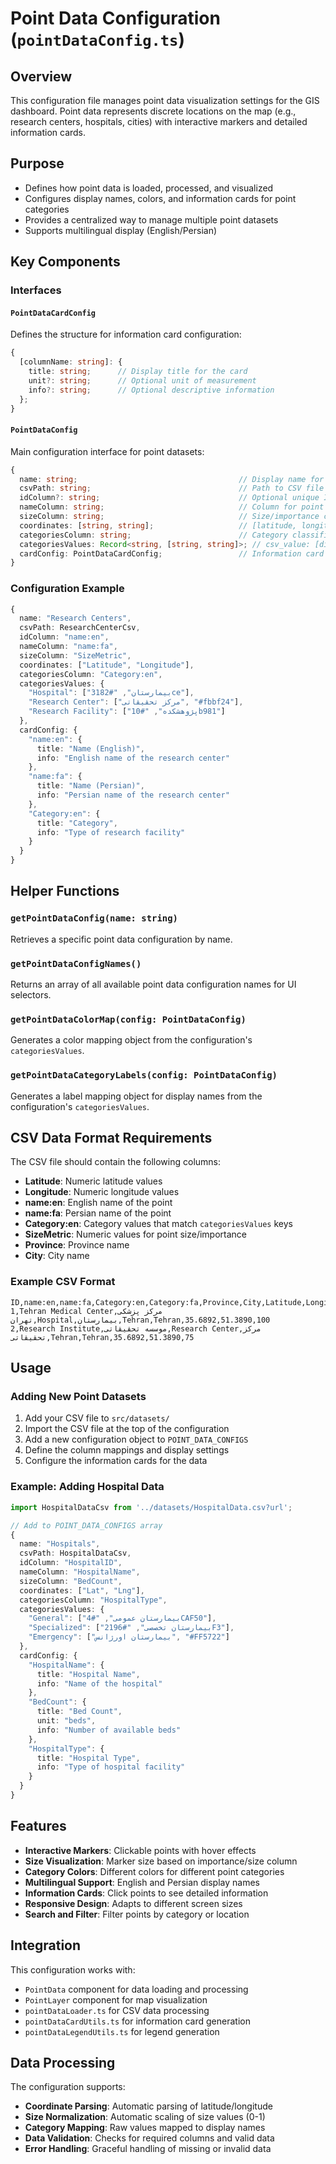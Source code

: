 # Point Data Configuration (`pointDataConfig.ts`)

## Overview
This configuration file manages point data visualization settings for the GIS dashboard. Point data represents discrete locations on the map (e.g., research centers, hospitals, cities) with interactive markers and detailed information cards.

## Purpose
- Defines how point data is loaded, processed, and visualized
- Configures display names, colors, and information cards for point categories
- Provides a centralized way to manage multiple point datasets
- Supports multilingual display (English/Persian)

## Key Components

### Interfaces

#### `PointDataCardConfig`
Defines the structure for information card configuration:
```typescript
{
  [columnName: string]: {
    title: string;      // Display title for the card
    unit?: string;      // Optional unit of measurement
    info?: string;      // Optional descriptive information
  };
}
```

#### `PointDataConfig`
Main configuration interface for point datasets:
```typescript
{
  name: string;                                    // Display name for UI
  csvPath: string;                                 // Path to CSV file
  idColumn?: string;                               // Optional unique ID column
  nameColumn: string;                              // Column for point names
  sizeColumn: string;                              // Size/importance column
  coordinates: [string, string];                   // [latitude, longitude] columns
  categoriesColumn: string;                        // Category classification column
  categoriesValues: Record<string, [string, string]>; // csv_value: [display_name, hex_color]
  cardConfig: PointDataCardConfig;                 // Information card settings
}
```

### Configuration Example

```typescript
{
  name: "Research Centers",
  csvPath: ResearchCenterCsv,
  idColumn: "name:en",
  nameColumn: "name:fa",
  sizeColumn: "SizeMetric",
  coordinates: ["Latitude", "Longitude"],
  categoriesColumn: "Category:en",
  categoriesValues: {
    "Hospital": ["بیمارستان", "#3182ce"],
    "Research Center": ["مرکز تحقیقاتی", "#fbbf24"],
    "Research Facility": ["پژوهشکده", "#10b981"]
  },
  cardConfig: {
    "name:en": {
      title: "Name (English)",
      info: "English name of the research center"
    },
    "name:fa": {
      title: "Name (Persian)",
      info: "Persian name of the research center"
    },
    "Category:en": {
      title: "Category",
      info: "Type of research facility"
    }
  }
}
```

## Helper Functions

### `getPointDataConfig(name: string)`
Retrieves a specific point data configuration by name.

### `getPointDataConfigNames()`
Returns an array of all available point data configuration names for UI selectors.

### `getPointDataColorMap(config: PointDataConfig)`
Generates a color mapping object from the configuration's `categoriesValues`.

### `getPointDataCategoryLabels(config: PointDataConfig)`
Generates a label mapping object for display names from the configuration's `categoriesValues`.

## CSV Data Format Requirements

The CSV file should contain the following columns:
- **Latitude**: Numeric latitude values
- **Longitude**: Numeric longitude values
- **name:en**: English name of the point
- **name:fa**: Persian name of the point
- **Category:en**: Category values that match `categoriesValues` keys
- **SizeMetric**: Numeric values for point size/importance
- **Province**: Province name
- **City**: City name

### Example CSV Format
```csv
ID,name:en,name:fa,Category:en,Category:fa,Province,City,Latitude,Longitude,SizeMetric
1,Tehran Medical Center,مرکز پزشکی تهران,Hospital,بیمارستان,Tehran,Tehran,35.6892,51.3890,100
2,Research Institute,موسسه تحقیقاتی,Research Center,مرکز تحقیقاتی,Tehran,Tehran,35.6892,51.3890,75
```

## Usage

### Adding New Point Datasets
1. Add your CSV file to `src/datasets/`
2. Import the CSV file at the top of the configuration
3. Add a new configuration object to `POINT_DATA_CONFIGS`
4. Define the column mappings and display settings
5. Configure the information cards for the data

### Example: Adding Hospital Data
```typescript
import HospitalDataCsv from '../datasets/HospitalData.csv?url';

// Add to POINT_DATA_CONFIGS array
{
  name: "Hospitals",
  csvPath: HospitalDataCsv,
  idColumn: "HospitalID",
  nameColumn: "HospitalName",
  sizeColumn: "BedCount",
  coordinates: ["Lat", "Lng"],
  categoriesColumn: "HospitalType",
  categoriesValues: {
    "General": ["بیمارستان عمومی", "#4CAF50"],
    "Specialized": ["بیمارستان تخصصی", "#2196F3"],
    "Emergency": ["بیمارستان اورژانس", "#FF5722"]
  },
  cardConfig: {
    "HospitalName": {
      title: "Hospital Name",
      info: "Name of the hospital"
    },
    "BedCount": {
      title: "Bed Count",
      unit: "beds",
      info: "Number of available beds"
    },
    "HospitalType": {
      title: "Hospital Type",
      info: "Type of hospital facility"
    }
  }
}
```

## Features

- **Interactive Markers**: Clickable points with hover effects
- **Size Visualization**: Marker size based on importance/size column
- **Category Colors**: Different colors for different point categories
- **Multilingual Support**: English and Persian display names
- **Information Cards**: Click points to see detailed information
- **Responsive Design**: Adapts to different screen sizes
- **Search and Filter**: Filter points by category or location

## Integration

This configuration works with:
- `PointData` component for data loading and processing
- `PointLayer` component for map visualization
- `pointDataLoader.ts` for CSV data processing
- `pointDataCardUtils.ts` for information card generation
- `pointDataLegendUtils.ts` for legend generation

## Data Processing

The configuration supports:
- **Coordinate Parsing**: Automatic parsing of latitude/longitude
- **Size Normalization**: Automatic scaling of size values (0-1)
- **Category Mapping**: Raw values mapped to display names
- **Data Validation**: Checks for required columns and valid data
- **Error Handling**: Graceful handling of missing or invalid data 